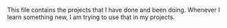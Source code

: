 This file contains the projects that I have done and been doing. Whenever I learn something new, I am trying to use that in my projects.
